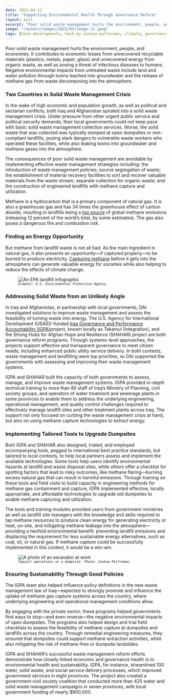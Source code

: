 ```yaml
---
date: 2022-04-12
title: "Supporting Environmental Health Through Governance Reform"
layout: post
excerpt: "Poor solid waste management hurts the environment, people, and economies. It contributes to economic losses from unrecovered recyclable materials (plastics, metals, paper, glass) and unrecovered energy from organic waste, as well as posing a threat of infectious diseases to humans. "
image: "/assets/images/2022/05/image-12.jpeg"
tags: [hash-developments, hash-by-joshua-palferman, climate, governance, environment-and-energy, hash-featured]
---
```

<p>Poor solid waste management hurts the environment, people, and economies. It contributes to economic losses from unrecovered recyclable materials (plastics, metals, paper, glass) and unrecovered energy from organic waste, as well as posing a threat of infectious diseases to humans. Negative environmental impacts from untreated waste include land and water pollution through toxins leached into groundwater and the release of methane gas from waste decomposing into the atmosphere.</p><h3 id="two-countries-in-solid-waste-management-crisis">Two Countries in Solid Waste Management Crisis</h3><p>In the wake of high economic and population growth, as well as political and sectarian conflicts, both Iraq and Afghanistan spiraled into a solid waste management crisis. Under pressure from other urgent public service and political security demands, their local governments could not keep pace with basic solid waste management collection services. Worse, the solid waste that was collected was typically dumped at open dumpsites or non-compliant landfills, posing stark dangers to vulnerable waste workers who operated these facilities, while also leaking toxins into groundwater and methane gases into the atmosphere.</p><p>The consequences of poor solid waste management are avoidable by implementing effective waste management strategies including: the introduction of waste management policies; source segregation of waste; the establishment of material recovery facilities to sort and recover valuable materials from the waste stream; separate collection for organic waste; and the construction of engineered landfills with methane capture and utilization.</p><p>Methane is a hydrocarbon that is a primary component of natural gas. It is also a greenhouse gas and has 34 times the greenhouse effect of carbon dioxide, resulting in landfills being a <a href="https://www.globalmethane.org/documents/landfill_fs_eng.pdf">top source</a> of global methane emissions (releasing 12 percent of the world’s total, by some estimates). The gas also poses a dangerous fire and combustion risk.</p><h3 id="finding-an-energy-opportunity">Finding an Energy Opportunity</h3><p>But methane from landfill waste is not all bad. As the main ingredient in natural gas, it also presents an opportunity—if captured properly—to be burned to produce electricity. <a href="https://archive.epa.gov/climatechange/kids/solutions/technologies/methane.html#:~:text=Methane%20is%20a%20very%20powerful,buildings%2C%20or%20power%20garbage%20trucks.">Capturing methane</a> before it gets into the atmosphere can generate valuable energy for societies while also helping to reduce the effects of climate change.</p><figure class="kg-card kg-image-card kg-card-hascaption"><img src="https://dai-global-developments.com/uploads/EPA%20landfill%20infogrpahic.gif" class="kg-image" alt="An EPA landfill infographic" loading="lazy"><figcaption><code><em><code><em>Graphic: U.S. Environmental Protection Agency.</em></code></em></code></figcaption></figure><h3 id="addressing-solid-waste-from-an-unlikely-angle">Addressing Solid Waste from an Unlikely Angle</h3><p>In Iraq and Afghanistan, in partnership with local governments, DAI investigated solutions to improve waste management and assess the feasibility of turning waste into energy. The U.S. Agency for International Development (USAID)-funded <a href="https://www.dai.com/our-work/projects/iraq-governance-and-performance-accountability-project">Iraq Governance and Performance Accountability (IGPA)</a>project, known locally as Takamul (Integration), and the Strong Hubs for Afghan Hope and Resilience (SHAHAR) project are both governance reform programs. Through systems-level approaches, the projects support effective and transparent governance to meet citizen needs, including enhanced public utility service delivery. In both contexts, waste management and landfilling were top priorities, so DAI supported the governments with assessing and improving their waste management systems.</p><p>IGPA and SHAHAR built the capacity of both governments to assess, manage, and improve waste management systems. IGPA provided in-depth technical training to more than 80 staff of Iraq’s Ministry of Planning, civil society groups, and operators of water treatment and sewerage plants in some provinces to enable them to address the underlying engineering, operational management, and quality control challenges required to effectively manage landfill sites and other treatment plants across Iraq. The support not only focused on curbing the waste management crisis at hand, but also on using methane capture technologies to extract energy.</p><h3 id="implementing-tailored-tools-to-upgrade-dumpsites">Implementing Tailored Tools to Upgrade Dumpsites</h3><p>Both IGPA and SHAHAR also designed, trialed, and employed accompanying tools, pegged to international best practice standards, but tailored to local contexts, to help local partners assess and implement the available technologies. Some tools help users identify environmental hazards at landfill and waste disposal sites, while others offer a checklist for spotting factors that lead to risky outcomes, like methane flaring—burning excess natural gas that can result in harmful emissions. Through training on these tools and field visits to build capacity in engineering methods for methane gas containment and capture, IGPA implemented effective, locally appropriate, and affordable technologies to upgrade old dumpsites to enable methane capturing and utilization.</p><p>The tools and training modules provided users from government ministries as well as landfill site managers with the knowledge and skills required to tap methane resources to produce clean energy for generating electricity or heat, on-site, and mitigating methane leakage into the atmosphere—providing a twofold environmental benefit: preventing landfill emissions and displacing the requirement for less sustainable energy alternatives, such as coal, oil, or natural gas. If methane capture could be successfully implemented in this context, it would be a win-win.</p><figure class="kg-card kg-image-card kg-card-hascaption"><img src="https://dai-global-developments.com/uploads/Image%20option%201%20-%20Joshua%20Palfreman.jpg" class="kg-image" alt="A photo of an excavator at work" loading="lazy"><figcaption><code><em><code><em>Topsoil operations at a dumpsite. Photo: Joshua Palfreman.</em></code></em></code></figcaption></figure><h3 id="ensuring-sustainability-through-good-policies">Ensuring Sustainability Through Good Policies</h3><p>The IGPA team also helped influence policy definitions in the new waste management law of Iraq—expected to strongly promote and influence the uptake of methane gas capture systems across the country, where underlying engineering and operational management conditions allow.</p><p>By engaging with the private sector, these programs helped governments find ways to stop—and even reverse—the negative environmental impacts of open dumpsites. The programs also helped design and trial field checklists to assess the feasibility of methane capture at dumpsites and landfills across the country. Through remedial engineering measures, they ensured that dumpsites could support methane extraction activities, while also mitigating the risk of methane fires or dumpsite landslides.</p><p>IGPA and SHAHAR’s successful waste management reform efforts demonstrate how closely linked economic and governance health is to environmental health and sustainability. IGPA, for instance, streamlined 100 water, solid waste, and social service delivery processes, which improved government services in eight provinces. The project also created a government-civil society coalition that conducted more than 425 water and solid waste management campaigns in seven provinces, with local government funding of nearly $900,000.</p>
  